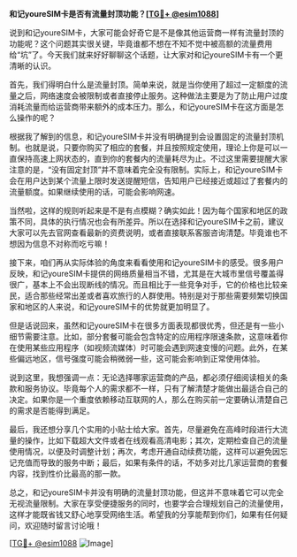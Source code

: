**和记youreSIM卡是否有流量封顶功能？[[TG💪+ @esim1088](https://t.me/s/esim1088)]**

说到和记youreSIM卡，大家可能会好奇它是不是像其他运营商一样有流量封顶的功能呢？这个问题其实很关键，毕竟谁都不想在不知不觉中被高额的流量费用给“坑”了。今天我们就来好好聊聊这个话题，让大家对和记youreSIM卡有一个更清晰的认识。

首先，我们得明白什么是流量封顶。简单来说，就是当你使用了超过一定额度的流量之后，网络速度会被限制或者直接停止服务。这种做法主要是为了防止用户过度消耗流量而给运营商带来额外的成本压力。那么，和记youreSIM卡在这方面是怎么操作的呢？

根据我了解到的信息，和记youreSIM卡并没有明确提到会设置固定的流量封顶机制。也就是说，只要你购买了相应的套餐，并且按照规定使用，理论上你是可以一直保持高速上网状态的，直到你的套餐内的流量耗尽为止。不过这里需要提醒大家注意的是，“没有固定封顶”并不意味着完全没有限制。实际上，和记youreSIM卡会在用户达到某个流量上限时发送提醒短信，告知用户已经接近或超过了套餐内的流量额度。如果继续使用的话，可能会影响网速。

当然啦，这样的规则听起来是不是有点模糊？确实如此！因为每个国家和地区的政策不同，具体的执行情况也会有所差异。所以在选择和记youreSIM卡之前，建议大家可以先去官网查看最新的资费说明，或者直接联系客服咨询清楚。毕竟谁也不想因为信息不对称而吃亏嘛！

接下来，咱们再从实际体验的角度来看看使用和记youreSIM卡的感受。很多用户反映，和记youreSIM卡提供的网络质量相当不错，尤其是在大城市里信号覆盖得很广，基本上不会出现断线的情况。而且相比于一些竞争对手，它的价格也比较亲民，适合那些经常出差或者喜欢旅行的人群使用。特别是对于那些需要频繁切换国家和地区的人来说，和记youreSIM卡的优势就更加明显了。

但是话说回来，虽然和记youreSIM卡在很多方面表现都很优秀，但还是有一些小细节需要注意。比如，部分套餐可能会包含特定的应用程序限速条款，这意味着你在使用某些应用程序（如视频流媒体）时可能会遇到网速变慢的问题。此外，在某些偏远地区，信号强度可能会稍微弱一些，这可能会影响到正常使用体验。

说到这里，我想强调一点：无论选择哪家运营商的产品，都必须仔细阅读相关的条款和服务协议。毕竟每个人的需求都不一样，只有了解清楚才能做出最适合自己的决定。如果你是一个重度依赖移动互联网的人，那么在购买前一定要确认清楚自己的需求是否能得到满足。

最后，我还想分享几个实用的小贴士给大家。首先，尽量避免在高峰时段进行大流量的操作，比如下载超大文件或者在线观看高清电影；其次，定期检查自己的流量使用情况，以便及时调整计划；再次，考虑开通自动续费功能，这样可以避免因忘记充值而导致的服务中断；最后，如果有条件的话，不妨多对比几家运营商的套餐内容，找到性价比最高的那一款。

总之，和记youreSIM卡并没有明确的流量封顶功能，但这并不意味着它可以完全无视流量限制。大家在享受便捷服务的同时，也要学会合理规划自己的流量使用，这样才能既省钱又舒心地享受网络生活。希望我的分享能帮到你们，如果有任何疑问，欢迎随时留言讨论哦！

[[TG💪+ @esim1088](https://t.me/s/esim1088) ![Image](https://i.postimg.cc/4NQfJmqS/Snipaste-2025-05-13-00-14-12.png)]